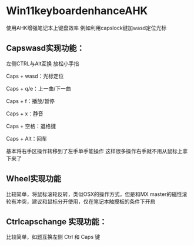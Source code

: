 # Win11keyboardenhanceAHK
使用AHK增强笔记本上键盘效率 例如利用capslock键加wasd定位光标

## Capswasd实现功能：

左侧CTRL与Alt互换 放松小手指

Caps + wasd：光标定位

Caps + q/e：上一曲/下一曲

Caps + f：播放/暂停

Caps + x：静音

Caps + 空格：退格键

Caps + Alt：回车

基本将右手区操作转移到了左手单手能操作
这样很多操作右手就不用从鼠标上拿下来了

## Wheel实现功能

比较简单，将鼠标滚轮反转，类似OSX的操作方式，但是和MX master的磁性滚轮有冲突，建议和鼠标分开使用，仅在笔记本触摸板的条件下开启

## Ctrlcapschange 实现功能：
比较简单，如题互换左侧 Ctrl 和 Caps 键
